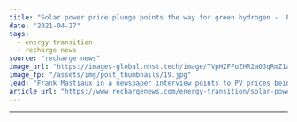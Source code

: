 ```yaml
---
title: "Solar power price plunge points the way for green hydrogen -  EnBW CEO"
date: "2021-04-27"
tags: 
  - energy transition
  - recharge news
source: "recharge news"
image_url: "https://images-global.nhst.tech/image/TVpHZFFoZHR2a0JqRmZ1aW5mbEx1Y3F4R1lPL1c5MVFCRzJLSFVPNVQyaz0=/nhst/binary/778e1ca78469a1f835367f3396123acb"
image_fp: "/assets/img/post_thumbnails/19.jpg"
lead: "Frank Mastiaux in a newspaper interview points to PV prices being ten times higher 15 years ago"
article_url: "https://www.rechargenews.com/energy-transition/solar-power-price-plunge-points-the-way-for-green-hydrogen-enbw-ceo/2-1-1001707"
---
```


---
